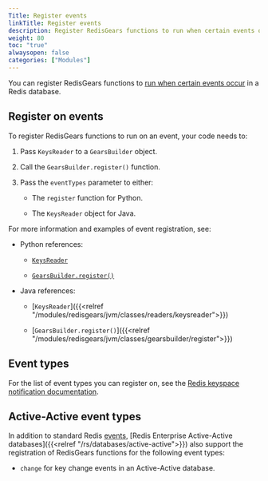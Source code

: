 ```yaml
---
Title: Register events
linkTitle: Register events
description: Register RedisGears functions to run when certain events occur in a Redis database.
weight: 80
toc: "true"
alwaysopen: false
categories: ["Modules"]
---
```


You can register RedisGears functions to [run when certain events occur](https://oss.redis.com/redisgears/intro.html#event-processing) in a Redis database.

## Register on events

To register RedisGears functions to run on an event, your code needs to:

1. Pass `KeysReader` to a `GearsBuilder` object.

1. Call the `GearsBuilder.register()` function.

1. Pass the `eventTypes` parameter to either:

    - The `register` function for Python.
    
    - The `KeysReader` object for Java.

For more information and examples of event registration, see:

- Python references:

    - [`KeysReader`](https://oss.redis.com/redisgears/readers.html#keysreader)

    - [`GearsBuilder.register()`](https://oss.redis.com/redisgears/functions.html#register)

- Java references:

    - [`KeysReader`]({{<relref "/modules/redisgears/jvm/classes/readers/keysreader">}})

    - [`GearsBuilder.register()`]({{<relref "/modules/redisgears/jvm/classes/gearsbuilder/register">}})

## Event types

For the list of event types you can register on, see the [Redis keyspace notification documentation](https://redis.io/docs/manual/keyspace-notifications/#events-generated-by-different-commands).

## Active-Active event types

In addition to standard Redis [events](https://redis.io/docs/manual/keyspace-notifications/#events-generated-by-different-commands), [Redis Enterprise Active-Active databases]({{<relref "/rs/databases/active-active">}}) also support the registration of RedisGears functions for the following event types:

- `change` for key change events in an Active-Active database.